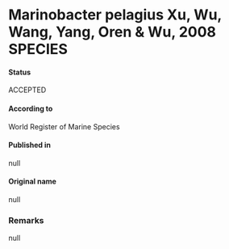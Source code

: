 Marinobacter pelagius Xu, Wu, Wang, Yang, Oren & Wu, 2008 SPECIES
=======

#### Status
ACCEPTED

#### According to
World Register of Marine Species

#### Published in
null

#### Original name
null

### Remarks
null